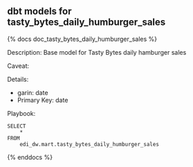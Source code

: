 ## dbt models for tasty_bytes_daily_humburger_sales

{% docs doc_tasty_bytes_daily_humburger_sales %}

Description:
Base model for Tasty Bytes daily hamburger sales

Caveat:

Details:
- garin: date
- Primary Key: date

Playbook:
```
SELECT
    *
FROM
    edi_dw.mart.tasty_bytes_daily_humburger_sales
```

{% enddocs %}
